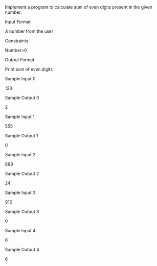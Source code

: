Implement a program to calculate sum of even digits present in the given number.

Input Format

A number from the user

Constraints

Number>0

Output Format

Print sum of even digits

Sample Input 0

123

Sample Output 0

2

Sample Input 1

555

Sample Output 1

0

Sample Input 2

888

Sample Output 2

24

Sample Input 3

910

Sample Output 3

0

Sample Input 4

6

Sample Output 4

6

